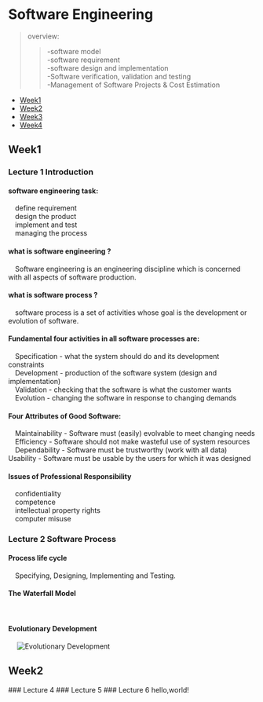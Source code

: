 # Software Engineering  

> overview:  
>> -software model  
>> -software requirement  
>> -software design and implementation  
>> -Software verification, validation and testing  
>> -Management of Software Projects & Cost Estimation


* [Week1](#1)
* [Week2](#2)
* [Week3](#3)
* [Week4](#4)



<h2 id="1">Week1</h2>

### Lecture 1  Introduction  
#### software engineering task:
&#8195;define requirement  
&#8195;design the product  
&#8195;implement and test  
&#8195;managing the process  

#### what is software engineering ?
&#8195;Software engineering is an engineering discipline which is concerned with all aspects of software production.  
  
#### what is software process ?
&#8195;software process is a set of activities whose goal is the development or evolution of software.  

#### Fundamental four activities in all software processes are:
&#8195;Specification - what the system should do and its development constraints  
&#8195;Development - production of the software system (design and implementation)  
&#8195;Validation - checking that the software is what the customer wants  
&#8195;Evolution - changing the software in response to changing demands  

#### Four Attributes of Good Software: 
&#8195;Maintainability - Software must (easily) evolvable to meet changing needs   
&#8195;Efficiency - Software should not make wasteful use of system resources  
&#8195;Dependability - Software must be trustworthy (work with all data) 
&#8195;Usability - Software must be usable by the users for which it was designed  

#### Issues of Professional Responsibility
&#8195;confidentiality  
&#8195;competence  
&#8195;intellectual property rights  
&#8195;computer misuse  

### Lecture 2  Software Process  
#### Process life cycle
&#8195;Specifying, Designing, Implementing and Testing.

#### The Waterfall Model 
&#8195;

#### Evolutionary Development
&#8195;
![Evolutionary Development](https://s1.ax1x.com/2020/10/15/0ohgF1.md.png "11")


<h2 id="2">Week2</h2>
### Lecture 4
### Lecture 5
### Lecture 6
hello,world!

